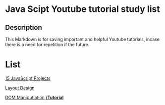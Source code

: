 # Java Scipt Youtube tutorial study list

## Description
This Markdown is for saving important and helpful Youtube tutorials, incase there is a need for repetition if the future.

# List
[15 JavaScript Projects](https://www.youtube.com/watch?v=3PHXvlpOkf4&t=2476s)

[Layout Design](https://www.youtube.com/watch?v=yUvGHNzqG7M)

[DOM Maniputlation](/study_notes/DOM-Manipulation.js)
[**/Tutorial**](https://www.youtube.com/watch?v=5fb2aPlgoys)